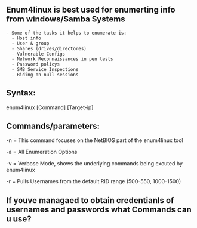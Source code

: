 ## Enum4linux is best used for enumerting info from windows/Samba Systems
    - Some of the tasks it helps to enumerate is: 
      - Host info
      - User & group
      - Shares (drives/directores)
      - Vulnerable Configs
      - Network Reconnaissances in pen tests
      - Password policys
      - SMB Service Inspections
      - Riding on null sessions

## Syntax: 
enum4linux [Command] [Target-ip]

## Commands/parameters: 
-n = This command focuses on the NetBIOS part of the enum4linux tool

-a = All Enumeration Options

-v = Verbose Mode, shows the underlying commands being excuted by enum4linux

-r = Pulls Usernames from the default RID range (500-550, 1000-1500)



## If youve managaed to obtain credentianls of usernames and passwords what Commands can u use? 
